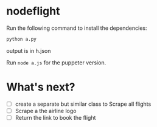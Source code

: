 # nodeflight
 

Run the following command to install the dependencies:

```python
python a.py
```
output is in h.json

Run ```node a.js``` for the puppeter version.

# What's next?

- [ ] create a separate but similar class to Scrape all flights
- [ ] Scrape a the airline logo
- [ ] Return the link to book the flight
